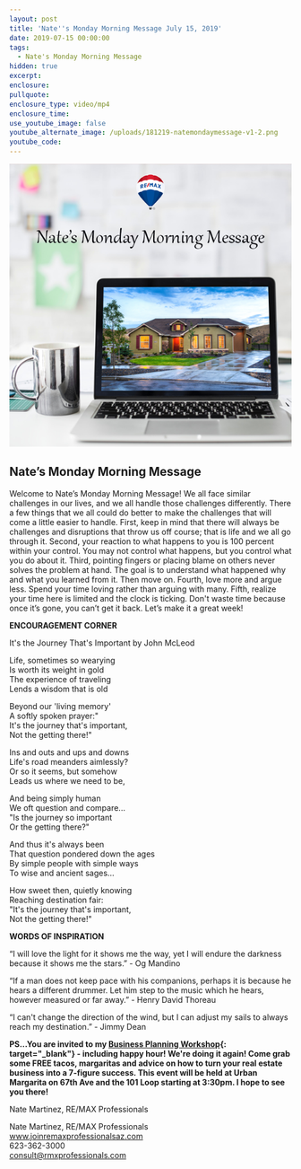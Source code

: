 ```yaml
---
layout: post
title: 'Nate''s Monday Morning Message July 15, 2019'
date: 2019-07-15 00:00:00
tags:
  - Nate's Monday Morning Message
hidden: true
excerpt:
enclosure:
pullquote:
enclosure_type: video/mp4
enclosure_time:
use_youtube_image: false
youtube_alternate_image: /uploads/181219-natemondaymessage-v1-2.png
youtube_code:
---
```


![](/uploads/181219-natemondaymessage-v1-9.png)

## **Nate’s Monday Morning Message**

Welcome to Nate’s Monday Morning Message\! We all face similar challenges in our lives, and we all handle those challenges differently. There a few things that we all could do better to make the challenges that will come a little easier to handle. First, keep in mind that there will always be challenges and disruptions that throw us off course; that is life and we all go through it. Second, your reaction to what happens to you is 100 percent within your control. You may not control what happens, but you control what you do about it. Third, pointing fingers or placing blame on others never solves the problem at hand. The goal is to understand what happened why and what you learned from it. Then move on. Fourth, love more and argue less. Spend your time loving rather than arguing with many. Fifth, realize your time here is limited and the clock is ticking. Don't waste time because once it’s gone, you can’t get it back. Let’s make it a great week\!

**ENCOURAGEMENT CORNER**

It's the Journey That's Important by John McLeod

Life, sometimes so wearying<br>Is worth its weight in gold<br>The experience of traveling<br>Lends a wisdom that is old

Beyond our 'living memory'<br>A softly spoken prayer:"<br>It's the journey that's important,<br>Not the getting there\!"

Ins and outs and ups and downs<br>Life's road meanders aimlessly?<br>Or so it seems, but somehow<br>Leads us where we need to be,

And being simply human<br>We oft question and compare...<br>"Is the journey so important<br>Or the getting there?"

And thus it's always been<br>That question pondered down the ages<br>By simple people with simple ways<br>To wise and ancient sages...

How sweet then, quietly knowing<br>Reaching destination fair:<br>"It's the journey that's important,<br>Not the getting there\!"&nbsp;

**WORDS OF INSPIRATION**

“I will love the light for it shows me the way, yet I will endure the darkness because it shows me the stars.” - Og Mandino

“If a man does not keep pace with his companions, perhaps it is because he hears a different drummer. Let him step to the music which he hears, however measured or far away.” - Henry David Thoreau

“I can't change the direction of the wind, but I can adjust my sails to always reach my destination.” - Jimmy Dean

**PS…You are invited to my [Business Planning Workshop](https://tinyurl.com/yyfdw6sa){: target="_blank"}&nbsp;- including happy hour\! We're doing it again\! Come grab some FREE tacos, margaritas and advice on how to turn your real estate business into a 7-figure success. This event will be held at Urban Margarita on 67th Ave and the 101 Loop starting at 3:30pm. I hope to see you there\!**

Nate Martinez, RE/MAX Professionals

Nate Martinez, RE/MAX Professionals<br>www.joinremaxprofessionalsaz.com<br>623-362-3000<br>consult@rmxprofessionals.com